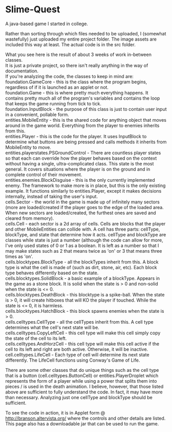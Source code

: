 # Slime-Quest
A java-based game I started in college.
  
  Rather than sorting through which files needed to be uploaded, I (somewhat wastefully) just uploaded my entire project folder.  The image assets are included this way at least.  The actual code is in the src folder.
  
What you see here is the result of about 3 weeks of work in-between classes.  
It is just a private project, so there isn't really anything in the way of documentation.  
If you're analyzing the code, the classes to keep in mind are:  
foundation.GameCore - this is the class where the program begins, regardless of if it is launched as an applet or not.  
foundation.Game - this is where pretty much everything happens.  It contains pretty much all of the program's variables and contains the loop that keeps the game running from tick to tick.  
foundation.InputBlock - the purpose of this class is just to contain user input in a convenient, pollable form.  
entities.MobileEntity - this is the shared code for anything object that moves around in the game world.  Everything from the player to enemies inherits from this.  
entities.Player - this is the code for the player.  It uses InputBlock to determine what buttons are being pressed and calls methods it inherits from MobileEntity to move.  
entities.playerstates.PSGroundControl - There are countless player states so that each can override how the player behaves based on the context without having a single, ultra-complicated class.  This state is the most general.  It covers situations where the player is on the ground and in complete control of their movement.  
entities.enemies.BlockDisguise - this is the only currently implemented enemy.  The framework to make more is in place, but this is the only existing example.  It functions similarly to entities.Player, except it makes decisions internally, instead of taking the user's input.  
cells.Sector - the world in the game is made up of infinitely many sectors (more are loaded/created if the player goes to the edge of the loaded area.  When new sectors are loaded/created, the furthest ones are saved and cleared from memory).  
cells.Cell - each sector is a 2d array of cells.  Cells are blocks that the player and other MobileEntities can collide with.  A cell has three parts: cellType, blockType, and state that determine how it acts.  cellType and blockType are classes while state is just a number (although the code can allow for more, I've only used states of 0 or 1 as a boolean.  It is left as a number so that I may make states such as 2 that means twice as 'on' or 3 that means three times as 'on'.  
cells.blocktypes.BlockType - all the blockTypes inherit from this.  A block type is what the cell is made of (such as dirt, stone, air, etc).  Each block type behaves differently based on the state.  
cells.blocktypes.SolidBlock - a basic example of a blockType.  Appears in the game as a stone block.  It is solid when the state is > 0 and non-solid when the state is <= 0.  
cells.blocktypes.DeathBlock - this blocktype is a spike-ball.  When the state is > 0, it will create hitboxes that will KO the player if touched.  While the state is <= 0, it is harmless.  
cells.blocktypes.HatchBlock - this block spawns enemies when the state is > 0.  
cells.celltypes.CellType - all the cellTypes inherit from this.  A cell type determines what the cell's next state will be.  
cells.celltypes.CopyLeftCell - this cell type will make this cell simply copy the state of the cell to its left.  
cells.celltypes.AndHorzCell - this cell type will make this cell active if the cell to its left and right are both active.  Otherwise, it will be inactive.  
cell.celltypes.LifeCell - Each type of cell will determine its next state differently.  The LifeCell functions using Conway's Game of Life.  
  
There are some other classes that do unique things such as the cell type that is a button (cell.celltypes.ButtonCell) or entities.PlayerDroplet which represents the form of a player while using a power that splits them into pieces / is used in the death animation.  I believe, however, that those listed above are sufficient to fully understand the code.  In fact, it may have more than necessary.  Analyzing just one cellType and blockType should be sufficient.  
  
To see the code in action, it is in Applet form @ http://branson.altervista.org/ where the controls and other details are listed.  This page also has a downloadable jar that can be used to run the game.  
